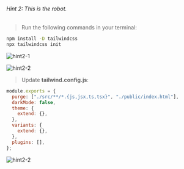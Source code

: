 ###### Hint 2: This is the robot.
> Run the following commands in your terminal:
```bash
npm install -D tailwindcss
npx tailwindcss init
```
![hint2-1](/portfolio-page-1/milestone-1/hint2-1.png "using npm to install tailwindcss")

![hint2-2](/portfolio-page-1/milestone-1/hint2-2.png "install tailwind config")

> Update **tailwind.config.js**:
```js
module.exports = {
  purge: ["./src/**/*.{js,jsx,ts,tsx}", "./public/index.html"],
  darkMode: false,
  theme: {
    extend: {},
  },
  variants: {
    extend: {},
  },
  plugins: [],
};
```
![hint2-2](/portfolio-page-1/milestone-1/hint2-3.png "")
